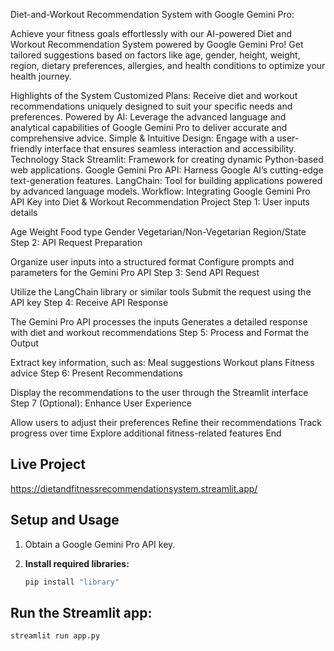 Diet-and-Workout Recommendation System with Google Gemini Pro:

Achieve your fitness goals effortlessly with our AI-powered Diet and Workout Recommendation System powered by Google Gemini Pro! Get tailored suggestions based on factors like age, gender, height, weight, region, dietary preferences, allergies, and health conditions to optimize your health journey.

Highlights of the System
Customized Plans: Receive diet and workout recommendations uniquely designed to suit your specific needs and preferences.
Powered by AI: Leverage the advanced language and analytical capabilities of Google Gemini Pro to deliver accurate and comprehensive advice.
Simple & Intuitive Design: Engage with a user-friendly interface that ensures seamless interaction and accessibility.
Technology Stack
Streamlit: Framework for creating dynamic Python-based web applications.
Google Gemini Pro API: Harness Google AI’s cutting-edge text-generation features.
LangChain: Tool for building applications powered by advanced language models.
Workflow: Integrating Google Gemini Pro API Key into Diet & Workout Recommendation Project
Step 1: User inputs details

Age
Weight
Food type
Gender
Vegetarian/Non-Vegetarian
Region/State
Step 2: API Request Preparation

Organize user inputs into a structured format
Configure prompts and parameters for the Gemini Pro API
Step 3: Send API Request

Utilize the LangChain library or similar tools
Submit the request using the API key
Step 4: Receive API Response

The Gemini Pro API processes the inputs
Generates a detailed response with diet and workout recommendations
Step 5: Process and Format the Output

Extract key information, such as:
Meal suggestions
Workout plans
Fitness advice
Step 6: Present Recommendations

Display the recommendations to the user through the Streamlit interface
Step 7 (Optional): Enhance User Experience

Allow users to adjust their preferences
Refine their recommendations
Track progress over time
Explore additional fitness-related features
End

## Live Project
https://dietandfitnessrecommendationsystem.streamlit.app/



## Setup and Usage

1. Obtain a Google Gemini Pro API key.
2. **Install required libraries:**

   ```bash
   pip install "library"

## Run the Streamlit app:

  ````Bash
  streamlit run app.py   
